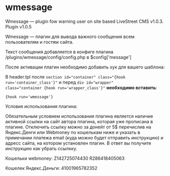 wmessage
========

Wmessage — plugin fow warning user on site based LiveStreet CMS v1.0.3.
Plugin v1.0.5


Wmessage — плагин для вывода важного сообщения всем пользователям и гостям сайта.

Текст сообщения добавляется в конфиге плагина /plugins/wmessage/config/config.php в $config['message']

После активации плагин необходимо добавить хук для вашего шаблона:

В header.tpl после <code>section id="container" class="{hook run='container_class'}"</code> и перед <code>div id="wrapper" class="container {hook run='wrapper_class'}"</code> <strong>необходимо вставить</strong>:

<code>{hook run='wmessage'}</code>

Условия использования плагина:

Обязательным условием использования плагина является наличие активной ссылки на сайт автора плагина, которая уже прописана в плагине. Отключить ссылку можно за донейт от 5$ перечислив на Яндекс.Денги или Webmoney по кошелькам ниже и указать в примечании платежа email (куда можно будет отправить инструкцию) и адресс сайта, на котором установлен плагин. В ответ вы получите инструкцию как убрать ссылкку.

Кошельки webmoney:
Z142725074430 
R286418405063 

Кошелек Яндекс.Деньги:
41001965782352


